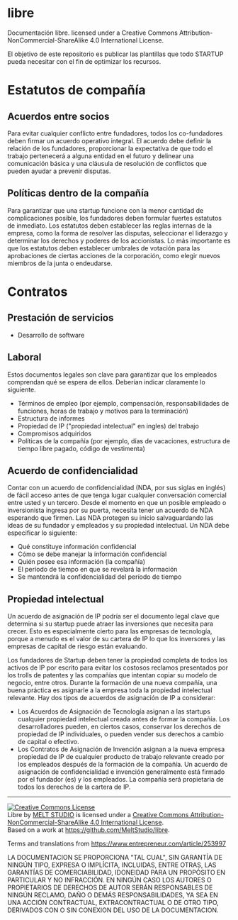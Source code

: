 # libre

Documentación libre. 
licensed under a Creative Commons Attribution-NonCommercial-ShareAlike 4.0 International License.

El objetivo de este repositorio es publicar las plantillas que todo STARTUP pueda necesitar con el fin de optimizar los recursos.

# Estatutos de compañía

## Acuerdos entre socios

Para evitar cualquier conflicto entre fundadores, todos los co-fundadores deben firmar un acuerdo operativo integral. El acuerdo debe definir la relación de los fundadores, proporcionar la expectativa de que todo el trabajo pertenecerá a alguna entidad en el futuro y delinear una comunicación básica y una cláusula de resolución de conflictos que pueden ayudar a prevenir disputas.

## Políticas dentro de la compañía

Para garantizar que una startup funcione con la menor cantidad de complicaciones posible, los fundadores deben formular fuertes estatutos de inmediato. Los estatutos deben establecer las reglas internas de la empresa, como la forma de resolver las disputas, seleccionar el liderazgo y determinar los derechos y poderes de los accionistas. Lo más importante es que los estatutos deben establecer umbrales de votación para las aprobaciones de ciertas acciones de la corporación, como elegir nuevos miembros de la junta o endeudarse.

# Contratos

## Prestación de servicios

* Desarrollo de software

## Laboral

Estos documentos legales son clave para garantizar que los empleados comprendan qué se espera de ellos. Deberían indicar claramente lo siguiente.

* Términos de empleo (por ejemplo, compensación, responsabilidades de funciones, horas de trabajo y motivos para la terminación)
* Estructura de informes
* Propiedad de IP ("propiedad intelectual" en ingles) del trabajo
* Compromisos adquiridos
* Políticas de la compañía (por ejemplo, días de vacaciones, estructura de tiempo libre pagado, código de vestimenta)


## Acuerdo de confidencialidad

Contar con un acuerdo de confidencialidad (NDA, por sus siglas en inglés) de fácil acceso antes de que tenga lugar cualquier conversación comercial entre usted y un tercero. Desde el momento en que un posible empleado o inversionista ingresa por su puerta, necesita tener un acuerdo de NDA esperando que firmen. Las NDA protegen su inicio salvaguardando las ideas de su fundador y empleados y su propiedad intelectual. Un NDA debe especificar lo siguiente:

* Qué constituye información confidencial
* Cómo se debe manejar la información confidencial
* Quién posee esa información (la compañía)
* El período de tiempo en que se revelará la información
* Se mantendrá la confidencialidad del período de tiempo

## Propiedad intelectual

Un acuerdo de asignación de IP podría ser el documento legal clave que determina si su startup puede atraer las inversiones que necesita para crecer. Esto es especialmente cierto para las empresas de tecnología, porque a menudo es el valor de su cartera de IP lo que los inversores y las empresas de capital de riesgo están evaluando.

Los fundadores de Startup deben tener la propiedad completa de todos los activos de IP por escrito para evitar los costosos reclamos presentados por los trolls de patentes y las compañías que intentan copiar su modelo de negocio, entre otros. Durante la formación de una nueva compañía, una buena práctica es asignarle a la empresa toda la propiedad intelectual relevante. Hay dos tipos de acuerdos de asignación de IP a considerar:

* Los Acuerdos de Asignación de Tecnología asignan a las startups cualquier propiedad intelectual creada antes de formar la compañía. Los desarrolladores pueden, en ciertos casos, conservar los derechos de propiedad de IP individuales, o pueden vender sus derechos a cambio de capital o efectivo.
* Los Contratos de Asignación de Invención asignan a la nueva empresa propiedad de IP de cualquier producto de trabajo relevante creado por los empleados después de la formación de la compañía. Un acuerdo de asignación de confidencialidad e invención generalmente está firmado por el fundador (es) y los empleados. La compañía será propietaria de todos los derechos de la cartera de IP.



---

<a rel="license" href="http://creativecommons.org/licenses/by-nc-sa/4.0/"><img alt="Creative Commons License" style="border-width:0" src="https://i.creativecommons.org/l/by-nc-sa/4.0/88x31.png" /></a><br /><span xmlns:dct="http://purl.org/dc/terms/" property="dct:title">Libre</span> by <a xmlns:cc="http://creativecommons.org/ns#" href="https://github.com/MeltStudio/libre" property="cc:attributionName" rel="cc:attributionURL">MELT STUDIO</a> is licensed under a <a rel="license" href="http://creativecommons.org/licenses/by-nc-sa/4.0/">Creative Commons Attribution-NonCommercial-ShareAlike 4.0 International License</a>.<br />Based on a work at <a xmlns:dct="http://purl.org/dc/terms/" href="https://github.com/MeltStudio/libre" rel="dct:source">https://github.com/MeltStudio/libre</a>.

Terms and translations from https://www.entrepreneur.com/article/253997

LA DOCUMENTACION SE PROPORCIONA "TAL CUAL", SIN GARANTÍA DE NINGÚN TIPO, EXPRESA O IMPLÍCITA, INCLUIDAS, ENTRE OTRAS, LAS GARANTÍAS DE COMERCIABILIDAD, IDONEIDAD PARA UN PROPÓSITO EN PARTICULAR Y NO INFRACCIÓN. EN NINGÚN CASO LOS AUTORES O PROPIETARIOS DE DERECHOS DE AUTOR SERÁN RESPONSABLES DE NINGÚN RECLAMO, DAÑO O DEMÁS RESPONSABILIDADES, YA SEA EN UNA ACCIÓN CONTRACTUAL, EXTRACONTRACTUAL O DE OTRO TIPO, DERIVADOS CON O SIN CONEXION DEL USO DE LA DOCUMENTACION.
